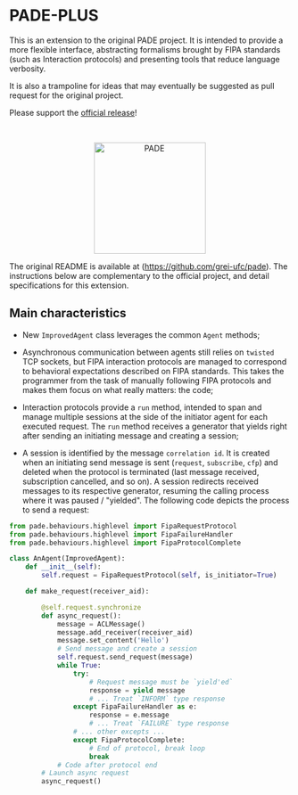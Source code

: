 # PADE-PLUS

This is an extension to the original PADE project. It is intended to provide a more flexible interface, abstracting formalisms brought by FIPA standards (such as Interaction protocols) and presenting tools that reduce language verbosity.

It is also a trampoline for ideas that may eventually be suggested as pull request for the original project.

Please support the [official release](https://github.com/grei-ufc/pade)!

<br>
<p align="center">
    <img src="https://raw.githubusercontent.com/lucassm/Pade/master/pade/images/pade_logo.png" alt="PADE" width="200">
</p>


The original README is available at (https://github.com/grei-ufc/pade).
The instructions below are complementary to the official project, and detail specifications for this extension.

## Main characteristics

- New `ImprovedAgent` class leverages the common `Agent` methods;

- Asynchronous communication between agents still relies on `twisted` TCP sockets, but FIPA interaction protocols are managed to correspond to behavioral expectations described on FIPA standards. This takes the programmer from the task of manually following FIPA protocols and makes them focus on what really matters: the code;

- Interaction protocols provide a `run` method, intended to span and manage multiple sessions at the side of the initiator agent for each executed request. The `run` method receives a generator that yields right after sending an initiating message and creating a session;

- A session is identified by the message `correlation id`. It is created when an initiating send message is sent (`request`, `subscribe`, `cfp`) and deleted when the protocol is terminated (last message received, subscription cancelled, and so on). A session redirects received messages to its respective generator, resuming the calling process where it was paused / "yielded". The following code depicts the process to send a request:

```python
from pade.behaviours.highlevel import FipaRequestProtocol
from pade.behaviours.highlevel import FipaFailureHandler
from pade.behaviours.highlevel import FipaProtocolComplete

class AnAgent(ImprovedAgent):
    def __init__(self):
        self.request = FipaRequestProtocol(self, is_initiator=True)

    def make_request(receiver_aid):

        @self.request.synchronize
        def async_request():
            message = ACLMessage()
            message.add_receiver(receiver_aid)
            message.set_content('Hello')
            # Send message and create a session
            self.request.send_request(message)
            while True:
                try:
                    # Request message must be `yield'ed`
                    response = yield message
                    # ... Treat `INFORM` type response
                except FipaFailureHandler as e:
                    response = e.message
                    # ... Treat `FAILURE` type response
                # ... other excepts ...
                except FipaProtocolComplete:
                    # End of protocol, break loop
                    break
            # Code after protocol end
        # Launch async request
        async_request()
```
